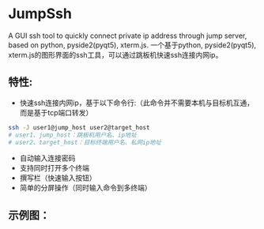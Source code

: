 # JumpSsh
A GUI ssh tool to quickly connect private ip address through jump server, based on python, pyside2(pyqt5), xterm.js.
一个基于python, pyside2(pyqt5), xterm.js的图形界面的ssh工具，可以通过跳板机快速ssh连接内网ip。

## 特性:
- 快速ssh连接内网ip，基于以下命令行:（此命令并不需要本机与目标机互通，而是基于tcp端口转发）
```bash
ssh -J user1@jump_host user2@target_host
# user1、jump_host：跳板机用户名、ip地址
# user2、target_host：目标终端用户名、私网ip地址
```
- 自动输入连接密码
- 支持同时打开多个终端
- 撰写栏（快速输入按钮）
- 简单的分屏操作（同时输入命令到多终端）

## 示例图：
